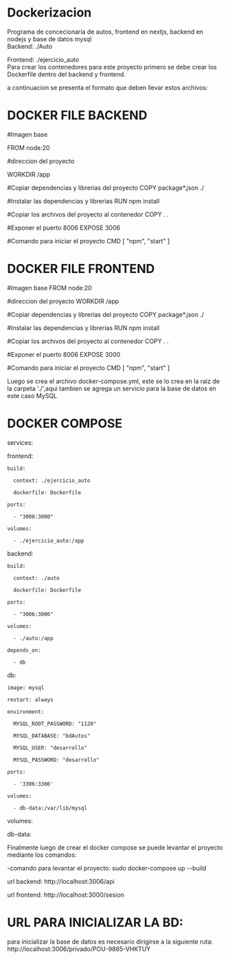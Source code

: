 # Dockerizacion

Programa de concecionaria de autos, frontend en nextjs, backend en nodejs y base de datos mysql \
Backend: ./Auto  

Frontend: ./ejercicio_auto \
Para crear los contenedores para este proyecto primero se debe crear los Dockerfile dentro del backend y frontend.   

a continuacion se presenta el formato que deben llevar estos archivos:  


# DOCKER FILE BACKEND

#Imagen base  

FROM node:20  


#direccion del proyecto  

WORKDIR /app  


#Copiar dependencias y librerias del proyecto
COPY package*.json ./

#Instalar las dependencias y librerias
RUN npm install

#Copiar los archivos del proyecto al contenedor
COPY . . 

#Exponer el puerto 8006
EXPOSE 3006

#Comando para iniciar el proyecto
CMD [ "npm", "start" ]


# DOCKER FILE FRONTEND

#Imagen base
FROM node:20

#direccion del proyecto
WORKDIR /app

#Copiar dependencias y librerias del proyecto
COPY package*.json ./

#Instalar las dependencias y librerias
RUN npm install

#Copiar los archivos del proyecto al contenedor
COPY . . 

#Exponer el puerto 8006
EXPOSE 3000

#Comando para iniciar el proyecto
CMD [ "npm", "start" ]

Luego se crea el archivo docker-compose.yml, este se lo crea en la raiz de la carpeta './',aqui tambien se agrega un servicio para la base de datos en este caso MySQL   


# DOCKER COMPOSE
services:  

  frontend:  
  
    build:  
    
      context: ./ejercicio_auto  
      
      dockerfile: Dockerfile  
      
    ports:	
    
      - "3000:3000"	 
      
    volumes:  
    
      - ./ejercicio_auto:/app	  
      
  backend:	  
  
    build:	 
    
      context: ./auto  
      
      dockerfile: Dockerfile  
      
    ports:  
    
      - "3006:3006"  
      
    volumes:  
    
      - ./auto:/app  
      
    depends_on:  
    
      - db  
      
  db:  
  
    image: mysql  
    
    restart: always  
    
    environment:  
    
      MYSQL_ROOT_PASSWORD: "1120"  
      
      MYSQL_DATABASE: "bdAutos"  
      
      MYSQL_USER: "desarrollo"  
      
      MYSQL_PASSWORD: "desarrollo"  
      
    ports:  
    
      - '3306:3306'  
      
    volumes:  
    
      - db-data:/var/lib/mysql  
      
volumes:  

  db-data:

    

  Finalmente luego de crear el docker compose se puede levantar el proyecto mediante los comandos:  
  

-comando para levantar el proyecto: sudo docker-compose up --build  


  url backend: http://localhost:3006/api  
  
  url frontend: http://localhost:3000/sesion  
  

# URL PARA INICIALIZAR LA BD:  

para inicializar la base de datos es necesario dirigirse a la siguiente ruta: http://localhost:3006/privado/POU-9865-VHKTUY			



